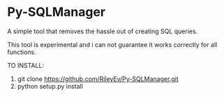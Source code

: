 # Py-SQLManager
A simple tool that removes the hassle out of creating SQL queries.

This tool is experimental and i can not guarantee it works correctly for all functions.

TO INSTALL:
1. git clone https://github.com/RileyEv/Py-SQLManager.git
2. python setup.py install
